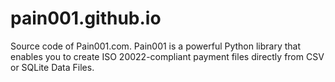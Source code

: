 # pain001.github.io
Source code of Pain001.com. Pain001 is a powerful Python library that enables you to create ISO 20022-compliant payment files directly from CSV or SQLite Data Files.
